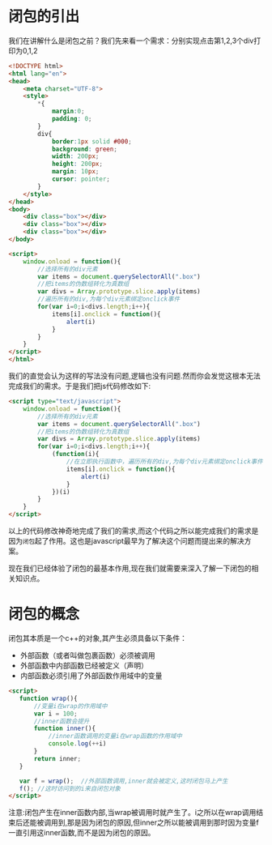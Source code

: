 # 闭包的引出

我们在讲解什么是闭包之前？我们先来看一个需求：分别实现点击第1,2,3个div打印为0,1,2

```html
<!DOCTYPE html>
<html lang="en">
<head>
    <meta charset="UTF-8">
    <style>
        *{
            margin:0;
            padding: 0;
        }
        div{
            border:1px solid #000;
            background: green;
            width: 200px;
            height: 200px;
            margin: 10px;
            cursor: pointer;
        }
    </style>
</head>
<body>
    <div class="box"></div>
    <div class="box"></div>
    <div class="box"></div>
</body>

<script>
    window.onload = function(){
        //选择所有的div元素
        var items = document.querySelectorAll(".box")
        //把items的伪数组转化为真数组
        var divs = Array.prototype.slice.apply(items)
        //遍历所有的div,为每个div元素绑定onclick事件
        for(var i=0;i<divs.length;i++){
            items[i].onclick = function(){
                alert(i)
            }
        }
    }
</script>
</html>
```

我们的直觉会认为这样的写法没有问题,逻辑也没有问题.然而你会发觉这根本无法完成我们的需求。于是我们把js代码修改如下:

```html
<script type="text/javascript">
    window.onload = function(){
        //选择所有的div元素
        var items = document.querySelectorAll(".box")
        //把items的伪数组转化为真数组
        var divs = Array.prototype.slice.apply(items)
        for(var i=0;i<divs.length;i++){
            (function(i){
                //在立即执行函数中，遍历所有的div,为每个div元素绑定onclick事件
                items[i].onclick = function(){
                    alert(i)
                }
            })(i)
        }
    }
</script>
```

以上的代码修改神奇地完成了我们的需求,而这个代码之所以能完成我们的需求是因为`闭包`起了作用。这也是javascript最早为了解决这个问题而提出来的解决方案。

现在我们已经体验了闭包的最基本作用,现在我们就需要来深入了解一下闭包的相关知识点。

# 闭包的概念

闭包其本质是一个c++的对象,其产生必须具备以下条件：

* 外部函数（或者叫做包裹函数）必须被调用
* 外部函数中内部函数已经被定义（声明）
* 内部函数必须引用了外部函数作用域中的变量

```html
<script>
   function wrap(){
       //变量i在wrap的作用域中
       var i = 100;
       //inner函数会提升
       function inner(){
           //inner函数调用的变量i在wrap函数的作用域中
           console.log(++i)
       }
       return inner;
   }

   var f = wrap();  //外部函数调用,inner就会被定义,这时闭包马上产生
   f(); //这时访问到的i来自闭包对象
</script>
```

注意:闭包产生在inner函数内部,当wrap被调用时就产生了。i之所以在wrap调用结束后还能被调用到,那是因为闭包的原因,但inner之所以能被调用到那时因为变量f一直引用这inner函数,而不是因为闭包的原因。

